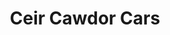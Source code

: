 ---
title: "Ceir Cawdor Cars"
url: /castell-newydd-emlyn-newcastle-emlyn/ceir-cawdor-cars/
shop: car
---